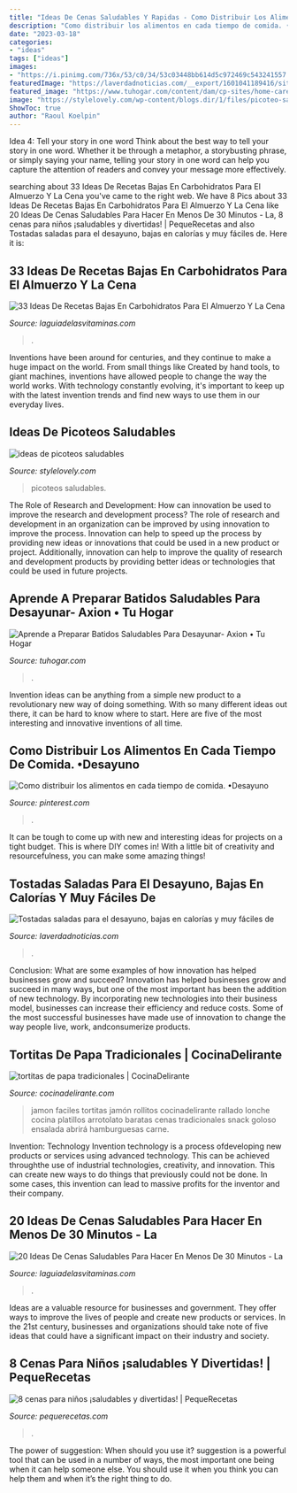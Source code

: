 ```yaml
---
title: "Ideas De Cenas Saludables Y Rapidas - Como Distribuir Los Alimentos En Cada Tiempo De Comida. •desayuno"
description: "Como distribuir los alimentos en cada tiempo de comida. •desayuno"
date: "2023-03-18"
categories:
- "ideas"
tags: ["ideas"]
images:
- "https://i.pinimg.com/736x/53/c0/34/53c03448bb614d5c972469c543241557.jpg"
featuredImage: "https://laverdadnoticias.com/__export/1601041189416/sites/laverdad/img/2020/09/25/tostadas_saladas_desayuno_calorias_faciles_crop1601040747343.jpg_673822677.jpg"
featured_image: "https://www.tuhogar.com/content/dam/cp-sites/home-care/tu-hogar/es_mx/recetas/snacks-bebidas-y-postres/aprende-a-preparar-batidos-saludables/4-ideas-para-preparar-batidos-saludables-axion.jpg"
image: "https://stylelovely.com/wp-content/blogs.dir/1/files/picoteo-saludable/encurtidos.jpg"
ShowToc: true
author: "Raoul Koelpin"
---
```



Idea 4: Tell your story in one word
Think about the best way to tell your story in one word. Whether it be through a metaphor, a storybusting phrase, or simply saying your name, telling your story in one word can help you capture the attention of readers and convey your message more effectively.

	

		
searching about 33 Ideas De Recetas Bajas En Carbohidratos Para El Almuerzo Y La Cena you've came to the right web. We have 8 Pics about 33 Ideas De Recetas Bajas En Carbohidratos Para El Almuerzo Y La Cena like 20 Ideas De Cenas Saludables Para Hacer En Menos De 30 Minutos - La, 8 cenas para niños ¡saludables y divertidas! | PequeRecetas and also Tostadas saladas para el desayuno, bajas en calorías y muy fáciles de. Here it is:
		
    
## 33 Ideas De Recetas Bajas En Carbohidratos Para El Almuerzo Y La Cena

<img loading=lazy src="https://cdn.laguiadelasvitaminas.com/wp-content/uploads/2016/10/33-ideas-de-recetas.jpg" onerror="this.onerror=null;this.src='https://tse2.mm.bing.net/th?id=OIP.0O_UGPJdC-UdzTlk91wwNgHaHa&amp;pid=15.1';" alt="33 Ideas De Recetas Bajas En Carbohidratos Para El Almuerzo Y La Cena">

_Source: laguiadelasvitaminas.com_

>. 

	

Inventions have been around for centuries, and they continue to make a huge impact on the world. From small things like Created by hand tools, to giant machines, inventions have allowed people to change the way the world works. With technology constantly evolving, it's important to keep up with the latest invention trends and find new ways to use them in our everyday lives.

    
## Ideas De Picoteos Saludables

<img loading=lazy src="https://stylelovely.com/wp-content/blogs.dir/1/files/picoteo-saludable/encurtidos.jpg" onerror="this.onerror=null;this.src='https://tse3.mm.bing.net/th?id=OIP.hCzf7nt0br6A6VtnWUlQWgHaLH&amp;pid=15.1';" alt="ideas de picoteos saludables">

_Source: stylelovely.com_

>picoteos saludables. 

	

The Role of Research and Development: How can innovation be used to improve the research and development process?
The role of research and development in an organization can be improved by using innovation to improve the process. Innovation can help to speed up the process by providing new ideas or innovations that could be used in a new product or project. Additionally, innovation can help to improve the quality of research and development products by providing better ideas or technologies that could be used in future projects.

    
## Aprende A Preparar Batidos Saludables Para Desayunar- Axion • Tu Hogar

<img loading=lazy src="https://www.tuhogar.com/content/dam/cp-sites/home-care/tu-hogar/es_mx/recetas/snacks-bebidas-y-postres/aprende-a-preparar-batidos-saludables/4-ideas-para-preparar-batidos-saludables-axion.jpg" onerror="this.onerror=null;this.src='https://tse2.mm.bing.net/th?id=OIP.pevQauIqaUZhqzd2W_EOYgHaEB&amp;pid=15.1';" alt="Aprende a Preparar Batidos Saludables Para Desayunar- Axion • Tu Hogar">

_Source: tuhogar.com_

>. 

	

Invention ideas can be anything from a simple new product to a revolutionary new way of doing something. With so many different ideas out there, it can be hard to know where to start. Here are five of the most interesting and innovative inventions of all time.

    
## Como Distribuir Los Alimentos En Cada Tiempo De Comida. •Desayuno

<img loading=lazy src="https://i.pinimg.com/736x/53/c0/34/53c03448bb614d5c972469c543241557.jpg" onerror="this.onerror=null;this.src='https://tse3.mm.bing.net/th?id=OIP.QpmY22PUOJ83aDMMIjfx5gHaH3&amp;pid=15.1';" alt="Como distribuir los alimentos en cada tiempo de comida. •Desayuno">

_Source: pinterest.com_

>. 

	

It can be tough to come up with new and interesting ideas for projects on a tight budget. This is where DIY comes in! With a little bit of creativity and resourcefulness, you can make some amazing things!

    
## Tostadas Saladas Para El Desayuno, Bajas En Calorías Y Muy Fáciles De

<img loading=lazy src="https://laverdadnoticias.com/__export/1601041189416/sites/laverdad/img/2020/09/25/tostadas_saladas_desayuno_calorias_faciles_crop1601040747343.jpg_673822677.jpg" onerror="this.onerror=null;this.src='https://tse4.mm.bing.net/th?id=OIP.JjzC2qdzT27THkXpATKe1wHaD4&amp;pid=15.1';" alt="Tostadas saladas para el desayuno, bajas en calorías y muy fáciles de">

_Source: laverdadnoticias.com_

>. 

	

Conclusion: What are some examples of how innovation has helped businesses grow and succeed?
Innovation has helped businesses grow and succeed in many ways, but one of the most important has been the addition of new technology. By incorporating new technologies into their business model, businesses can increase their efficiency and reduce costs. Some of the most successful businesses have made use of innovation to change the way people live, work, andconsumerize products.

    
## Tortitas De Papa Tradicionales | CocinaDelirante

<img loading=lazy src="http://cdn2.cocinadelirante.com/sites/default/files/styles/gallerie/public/rollitosdejamonyqueso_1_0.jpg" onerror="this.onerror=null;this.src='https://tse4.mm.bing.net/th?id=OIP.qejVUfFUqyVY3KRpONoeRgHaFj&amp;pid=15.1';" alt="tortitas de papa tradicionales | CocinaDelirante">

_Source: cocinadelirante.com_

>jamon faciles tortitas jamón rollitos cocinadelirante rallado lonche cocina platillos arrotolato baratas cenas tradicionales snack goloso ensalada abrirá hamburguesas carne. 

	

Invention: Technology
Invention technology is a process ofdeveloping new products or services using advanced technology. This can be achieved throughthe use of industrial technologies, creativity, and innovation. This can create new ways to do things that previously could not be done. In some cases, this invention can lead to massive profits for the inventor and their company.

    
## 20 Ideas De Cenas Saludables Para Hacer En Menos De 30 Minutos - La

<img loading=lazy src="https://laguiadelasvitaminas.com/wp-content/uploads/2014/03/20-Ideas-De-Cenas-Saludables-Para-Hacer-En-Menos-De-30-Minutos1.jpg" onerror="this.onerror=null;this.src='https://tse2.mm.bing.net/th?id=OIP.en9O-pR5Z0gUTPTbIF9nOgHaHa&amp;pid=15.1';" alt="20 Ideas De Cenas Saludables Para Hacer En Menos De 30 Minutos - La">

_Source: laguiadelasvitaminas.com_

>. 

	

Ideas are a valuable resource for businesses and government. They offer ways to improve the lives of people and create new products or services. In the 21st century, businesses and organizations should take note of five ideas that could have a significant impact on their industry and society.

    
## 8 Cenas Para Niños ¡saludables Y Divertidas! | PequeRecetas

<img loading=lazy src="https://www.pequerecetas.com/wp-content/uploads/2014/06/verdura-para-ninos.jpg" onerror="this.onerror=null;this.src='https://tse1.mm.bing.net/th?id=OIP.WIZAhwvd--qJbFsz0LSsnAHaLH&amp;pid=15.1';" alt="8 cenas para niños ¡saludables y divertidas! | PequeRecetas">

_Source: pequerecetas.com_

>. 

	

The power of suggestion: When should you use it?
suggestion is a powerful tool that can be used in a number of ways, the most important one being when it can help someone else. You should use it when you think you can help them and when it’s the right thing to do.

